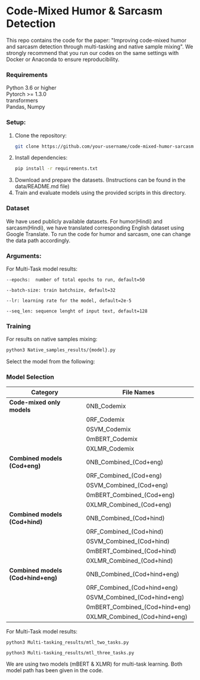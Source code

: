 # Code-Mixed Humor & Sarcasm Detection


This repo contains the code for the paper: "Improving code-mixed humor and sarcasm detection through multi-tasking
and native sample mixing". We strongly recommend that you run our codes on the same settings with Docker or Anaconda to ensure reproducibility. 

### Requirements

Python 3.6 or higher <br>
Pytorch >= 1.3.0 <br>
transformers  <br>
Pandas, Numpy <br>

### Setup:
1. Clone the repository:
   ```bash
   git clone https://github.com/your-username/code-mixed-humor-sarcasm-detection.git
   ```
2. Install dependencies:
   ```bash
   pip install -r requirements.txt
   ```
3. Download and prepare the datasets. (Instructions can be found in the data/README.md file)
4. Train and evaluate models using the provided scripts in this directory.

### Dataset

We have used publicly  available datasets. For humor(Hindi) and sarcasm(Hindi), we have translated corresponding English dataset using Google Translate. To run the code for humor and sarcasm, one can change the data path accordingly.

### Arguments:

For Multi-Task model results:

```
--epochs:  number of total epochs to run, default=50

--batch-size: train batchsize, default=32

--lr: learning rate for the model, default=2e-5

--seq_len: sequence lenght of input text, default=128
```

### Training
 For results on native samples mixing:

```bash
python3 Native_samples_results/{model}.py
```

Select the model from the following:

### Model Selection

| Category                    | File Names                        |
|-----------------------------|-----------------------------------|
| **Code-mixed only models**  | 0NB_Codemix	                  |
|                             | 0RF_Codemix	                  |
|                             | 0SVM_Codemix                   |
|                             | 0mBERT_Codemix                 |
|                             | 0XLMR_Codemix                   |
| **Combined models (Cod+eng)** | 0NB_Combined_(Cod+eng)         |
|                             | 0RF_Combined_(Cod+eng)          |
|                             | 0SVM_Combined_(Cod+eng)            |
|                             | 0mBERT_Combined_(Cod+eng)            |
|                             | 0XLMR_Combined_(Cod+eng)           |
| **Combined models (Cod+hind)** | 0NB_Combined_(Cod+hind)       |
|                             | 0RF_Combined_(Cod+hind)         |
|                             | 0SVM_Combined_(Cod+hind)           |
|                             | 0mBERT_Combined_(Cod+hind)           |
|                             | 0XLMR_Combined_(Cod+hind)          |
| **Combined models (Cod+hind+eng)** | 0NB_Combined_(Cod+hind+eng) |
|                             | 0RF_Combined_(Cod+hind+eng)     |
|                             | 0SVM_Combined_(Cod+hind+eng)       |
|                             | 0mBERT_Combined_(Cod+hind+eng)       |
|                             | 0XLMR_Combined_(Cod+hind+eng)      |



For Multi-Task model results:

```
python3 Multi-tasking_results/mtl_two_tasks.py

python3 Multi-tasking_results/mtl_three_tasks.py
```
We are using two models (mBERT & XLMR) for multi-task learning. Both model path has been given in the code.

